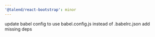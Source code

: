 ```yaml
---
'@talend/react-bootstrap': minor
---
```


update babel config to use babel.config.js instead of .babelrc.json
add missing deps
